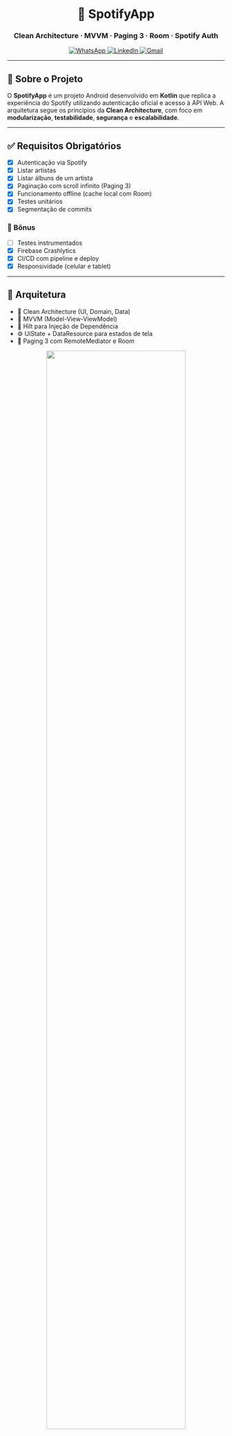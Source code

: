 <h1 align="center">🎵 SpotifyApp</h1>
<h3 align="center">Clean Architecture · MVVM · Paging 3 · Room · Spotify Auth</h3>

<p align="center">
  <a href="https://wa.me/+5574999637391">
    <img alt="WhatsApp" src="https://img.shields.io/badge/WhatsApp-25D366?style=for-the-badge&logo=whatsapp&logoColor=white"/>
  </a>
  <a href="https://www.linkedin.com/in/pedro-henrique-de-souza-ar/">
    <img alt="LinkedIn" src="https://img.shields.io/badge/LinkedIn-0077B5?style=for-the-badge&logo=linkedin&logoColor=white"/>
  </a>
  <a href="mailto:pedro.steam2016@hotmail.com">
    <img alt="Gmail" src="https://img.shields.io/badge/Gmail-D14836?style=for-the-badge&logo=gmail&logoColor=white"/>
  </a>
</p>

---

## 📌 Sobre o Projeto

O **SpotifyApp** é um projeto Android desenvolvido em **Kotlin** que replica a experiência do Spotify utilizando autenticação oficial e acesso à API Web. A arquitetura segue os princípios da **Clean Architecture**, com foco em **modularização**, **testabilidade**, **segurança** e **escalabilidade**.

---

## ✅ Requisitos Obrigatórios

- [x] Autenticação via Spotify
- [x] Listar artistas
- [x] Listar álbuns de um artista
- [x] Paginação com scroll infinito (Paging 3)
- [x] Funcionamento offline (cache local com Room)
- [x] Testes unitários
- [x] Segmentação de commits

### 🎁 Bônus

- [ ] Testes instrumentados
- [x] Firebase Crashlytics
- [x] CI/CD com pipeline e deploy
- [x] Responsividade (celular e tablet)

---

## 🧱 Arquitetura

- 🧠 Clean Architecture (UI, Domain, Data)
- 🧩 MVVM (Model-View-ViewModel)
- 🧪 Hilt para Injeção de Dependência
- ⚙️ UiState + DataResource para estados de tela
- 🔄 Paging 3 com RemoteMediator e Room

<p align="center">
 <img src="prints/arch.png" width="80%"/>
</p>

---

## 🗂️ Estrutura Modular

### 🔹 Core Modules
- `analytics`: Firebase Analytics e Crashlytics
- `common`: Extensões e utilitários compartilhados
- `data`: Retrofit, Room, repositórios e mediators
- `domain`: Use Cases e regras de negócio
- `eventbus`: Comunicação desacoplada entre features
- `model`: Modelos de dados compartilhados
- `navigation`: Navegação modular
- `testing`: Utilitários e fakes para testes
- `designsystem`: Componentes visuais reutilizáveis

### 🔸 Feature Modules
- `home`: Tela de artistas
- `albums`: Lista de álbuns
- `playlist`: Visualização e criação de playlists
- `profile`: Perfil do usuário autenticado

### ⚙️ Infra
- `build-logic`: Convention Plugins com DSL Kotlin

---

## 🧩 Comunicação Desacoplada entre Features

Cada feature possui dois módulos:

- `privatemodule`: Implementações internas
- `publicmodule`: Interface exposta para o app e outras features

### 📁 Exemplo – Feature Albums

```kotlin
interface AlbumsFeatureCommunicator {
    fun launchFeature(albumsFeatureArgs: AlbumsFeatureArgs)

    data class AlbumsFeatureArgs(
        val previousRoute: String,
        val artist: Artist
    ) : Serializable
}
```
---

## 🔐 Autenticação Spotify e Gerenciamento de Sessão

A autenticação é realizada com a biblioteca oficial da Spotify:

```
implementation("com.spotify.android:auth:<versão>")
```

1. O app abre o login do Spotify com `AuthorizationClient.openLoginActivity(...)`.
2. Após a autenticação, é retornado um `authorizationCode`.
3. O código é trocado por um `access_token`, `refresh_token` e tempo de expiração via `AuthRepository`.

### 🔒 Armazenamento Seguro

Os tokens são armazenados com **EncryptedSharedPreferences**, utilizando o **Android Keystore** para garantir:

- Criptografia AES-256 na escrita e leitura
- Impossibilidade de acesso direto ao conteúdo salvo, mesmo com acesso root
- Proteção contra ataques físicos e lógicos ao armazenamento local

```kotlin
val prefs = EncryptedSharedPreferences.create(
    context,
    "secure_prefs",
    MasterKey.Builder(context)
        .setKeyScheme(MasterKey.KeyScheme.AES256_GCM)
        .build(),
    EncryptedSharedPreferences.PrefKeyEncryptionScheme.AES256_SIV,
    EncryptedSharedPreferences.PrefValueEncryptionScheme.AES256_GCM
)
```

Essa arquitetura garante que os dados sensíveis do usuário estejam protegidos mesmo em dispositivos comprometidos, seguindo as melhores práticas recomendadas pelo Android.

---

## ⚙️ CI/CD com GitHub Actions

O projeto utiliza **GitHub Actions** para garantir a qualidade contínua do código em cada *push* ou *pull request* para a branch `main`.

### 🔍 Etapas da Pipeline

#### 🧪 `check`
- Valida o wrapper do Gradle
- Executa o **Detekt** para garantir que o código siga os padrões de qualidade e estilo definidos
- Timeout configurado: `60 minutos`
- Evita execuções concorrentes com `concurrency.group`

#### ✅ `unit-tests`
- Executa os testes unitários automatizados
- Timeout configurado: `10 minutos`
- Depende da conclusão bem-sucedida do job `check`

### ✅ Benefícios
- Garante que o código enviado para a branch principal esteja **formatado corretamente** e **sem quebras nos testes**
- Automatiza validações manuais e reduz erros humanos
- Melhora a confiança no deploy contínuo (CI)

---

## 🔧 Configuração
- Acesse: [Spotify Developer Dashboard](https://developer.spotify.com/dashboard)
- Crie seu app e configure o redirect URI para: "pedroid://callback"
- Copie o CLIENT_ID e CLIENT_SECRET
- No arquivo keys.properties, insira:
  - CLIENT_ID=xxx
  - CLIENT_SECRET=xxx
 
## ▶️ Execução
- Pré-requisitos:
  - Java 17
  - Clone o projeto:
    - git clone https://github.com/Pedroid1/SpotifyApp.git
    - Abra no Android Studio e aguarde a sincronização do Gradle. Em seguida, execute o app em um emulador ou dispositivo real.

## Features Screenshots
<p float="left" align="left">
  <img src="prints/artists.jpg" width="25%"/>
  <img src="prints/albums.jpg" width="25%"/>
  <img src="prints/playlists.jpg" width="25%"/>
  <img src="prints/profile.jpg" width="25%"/>
</p>
   
## 👨‍💻 Autor
Pedro Henrique de Souza Araujo | [Linkedin](https://www.linkedin.com/in/pedro-henrique-de-souza-ar/)
